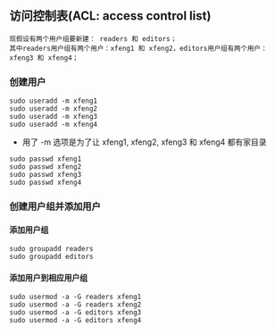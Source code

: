## 访问控制表(ACL: access control list)
```
现假设有两个用户组要新建： readers 和 editors；
其中readers用户组有两个用户：xfeng1 和 xfeng2，editors用户组有两个用户：xfeng3 和 xfeng4；
```
### 创建用户  
  ```
  sudo useradd -m xfeng1
  sudo useradd -m xfeng2
  sudo useradd -m xfeng3
  sudo useradd -m xfeng4
  ```
  
- 用了 -m 选项是为了让 xfeng1, xfeng2, xfeng3 和 xfeng4 都有家目录  
  
```
sudo passwd xfeng1  
sudo passwd xfeng2  
sudo passwd xfeng3  
sudo passwd xfeng4  
```

### 创建用户组并添加用户
  #### 添加用户组
```
sudo groupadd readers
sudo groupadd editors
```
  #### 添加用户到相应用户组
```
sudo usermod -a -G readers xfeng1
sudo usermod -a -G readers xfeng2
sudo usermod -a -G editors xfeng3
sudo usermod -a -G editors xfeng4
```
